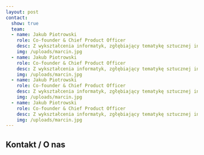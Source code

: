 ```yaml
---
layout: post
contact:
  show: true
  team:
  - name: Jakub Piotrowski
    role: Co-founder & Chief Product Officer
    desc: Z wykształcenia informatyk, zgłębiający tematykę sztucznej inteligencji oraz analizy danych. Łączę technologię z wątkami humanistycznymi, tworząc nowe koncepcje. Piszę kod, piszę prozę, zadaję pytania, poddaję rzeczy pod wątpliwość. Lubię ryzykowne związki – od bliskich spotkań z ciemną materią w Wielkim Zderzaczu Hadronów, po romanse z filozofią egzystencjalną.
    img: /uploads/marcin.jpg
  - name: Jakub Piotrowski
    role: Co-founder & Chief Product Officer
    desc: Z wykształcenia informatyk, zgłębiający tematykę sztucznej inteligencji oraz analizy danych. Łączę technologię z wątkami humanistycznymi, tworząc nowe koncepcje. Piszę kod, piszę prozę, zadaję pytania, poddaję rzeczy pod wątpliwość. Lubię ryzykowne związki – od bliskich spotkań z ciemną materią w Wielkim Zderzaczu Hadronów, po romanse z filozofią egzystencjalną.
    img: /uploads/marcin.jpg
  - name: Jakub Piotrowski
    role: Co-founder & Chief Product Officer
    desc: Z wykształcenia informatyk, zgłębiający tematykę sztucznej inteligencji oraz analizy danych. Łączę technologię z wątkami humanistycznymi, tworząc nowe koncepcje. Piszę kod, piszę prozę, zadaję pytania, poddaję rzeczy pod wątpliwość. Lubię ryzykowne związki – od bliskich spotkań z ciemną materią w Wielkim Zderzaczu Hadronów, po romanse z filozofią egzystencjalną.
    img: /uploads/marcin.jpg
  - name: Jakub Piotrowski
    role: Co-founder & Chief Product Officer
    desc: Z wykształcenia informatyk, zgłębiający tematykę sztucznej inteligencji oraz analizy danych. Łączę technologię z wątkami humanistycznymi, tworząc nowe koncepcje. Piszę kod, piszę prozę, zadaję pytania, poddaję rzeczy pod wątpliwość. Lubię ryzykowne związki – od bliskich spotkań z ciemną materią w Wielkim Zderzaczu Hadronów, po romanse z filozofią egzystencjalną.
    img: /uploads/marcin.jpg
---
```

## Kontakt / O nas